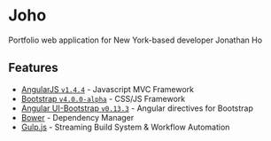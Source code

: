 Joho
===

Portfolio web application for New York-based developer Jonathan Ho


Features
---

 * [AngularJS `v1.4.4`][ng] - Javascript MVC Framework
 * [Bootstrap `v4.0.0-alpha`][twbs4] - CSS/JS Framework
 * [Angular UI-Bootstrap `v0.13.3`][ui-bootstrap] - Angular directives for Bootstrap
 * [Bower][bower] - Dependency Manager
 * [Gulp.js][gulp] - Streaming Build System & Workflow Automation

[ng]://angularjs.org
[twbs4]://v4-alpha.getbootstrap.com/
[bower]://bower.io
[gulp]://gulpjs.com
[ui-bootstrap]://angular-ui.github.io/bootstrap/
[ui-bootstrap-support]://github.com/angular-ui/bootstrap/issues/4234
